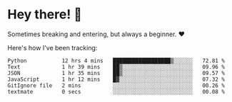 # Hey there! 👋
Sometimes breaking and entering, but always a beginner. ❤️

Here's how I've been tracking:
<!--START_SECTION:waka-->

```text
Python           12 hrs 4 mins   ██████████████████▒░░░░░░   72.81 %
Text             1 hr 39 mins    ██▒░░░░░░░░░░░░░░░░░░░░░░   09.96 %
JSON             1 hr 35 mins    ██▒░░░░░░░░░░░░░░░░░░░░░░   09.57 %
JavaScript       1 hr 12 mins    █▓░░░░░░░░░░░░░░░░░░░░░░░   07.32 %
GitIgnore file   2 mins          ░░░░░░░░░░░░░░░░░░░░░░░░░   00.26 %
textmate         0 secs          ░░░░░░░░░░░░░░░░░░░░░░░░░   00.08 %
```

<!--END_SECTION:waka-->
